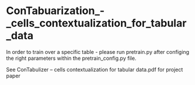 # ConTabuarization_-_cells_contextualization_for_tabular_data

In order to train over a specific table - please run pretrain.py after configing the right parameters within the pretrain_config.py file.

See ConTabulizer – cells contextualization for tabular data.pdf for project paper
